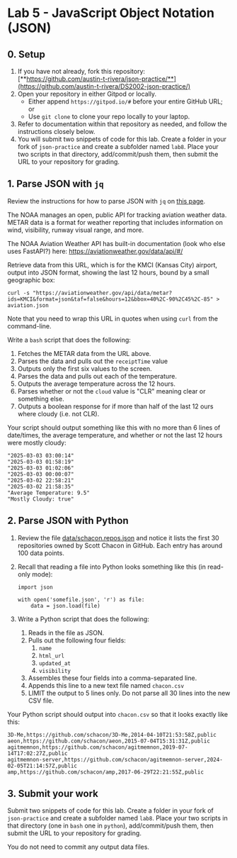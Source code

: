 # Lab 5 - JavaScript Object Notation (JSON)

## 0. Setup

1. If you have not already, fork this repository: [**https://github.com/austin-t-rivera/json-practice/**](https://github.com/austin-t-rivera/DS2002-json-practice/)
2. Open your repository in either Gitpod or locally.
    - Either append `https://gitpod.io/#` before your entire GitHub URL; or
    - Use `git clone` to clone your repo locally to your laptop.
3. Refer to documentation within that repository as needed, and follow the instructions closely below.
4. You will submit two snippets of code for this lab. Create a folder in your fork of `json-practice` and create a subfolder named `lab8`. Place your two scripts in that directory, add/commit/push them, then submit the URL to your repository for grading.

## 1. Parse JSON with `jq`

Review the instructions for how to parse JSON with `jq` on [this page](https://github.com/austin-t-rivera/DS2002-json-practice/tree/main/jq). 

The NOAA manages an open, public API for tracking aviation weather data.  METAR data is a format for weather reporting that includes information on wind, visibility, runway visual range, and more.

The NOAA Aviation Weather API has built-in documentation (look who else uses FastAPI?) here: https://aviationweather.gov/data/api/#/

Retrieve data from this URL, which is for the KMCI (Kansas City) airport, output into JSON format, showing the last 12 hours, bound by a small geographic box:
```
curl -s "https://aviationweather.gov/api/data/metar?ids=KMCI&format=json&taf=false&hours=12&bbox=40%2C-90%2C45%2C-85" > aviation.json
```

Note that you need to wrap this URL in quotes when using `curl` from the command-line.

Write a `bash` script that does the following:

1. Fetches the METAR data from the URL above.
2. Parses the data and pulls out the `receiptTime` value
3. Outputs only the first six values to the screen.
4. Parses the data and pulls out each of the temperature.
5. Outputs the average temperature across the 12 hours.
6. Parses whether or not the `cloud` value is "CLR" meaning clear or something else.
7. Outputs a boolean response for if more than half of the last 12 ours where cloudy (i.e. not CLR).

Your script should output something like this with no more than 6 lines of date/times, the average temperature, and whether or not the last 12 hours were mostly cloudy:

```
"2025-03-03 03:00:14"
"2025-03-03 01:58:19"
"2025-03-03 01:02:06"
"2025-03-03 00:00:07"
"2025-03-02 22:58:21"
"2025-03-02 21:58:35"
"Average Temperature: 9.5"
"Mostly Cloudy: true"
```

## 2. Parse JSON with Python

1. Review the file [data/schacon.repos.json](https://github.com/austin-t-rivera/DS2002-json-practice/blob/0fc909adffe8b13aea33a59af90c38f978bca61d/data/schacon.repos.json) and notice it lists the first 30 repositories owned by Scott Chacon in GitHub. Each entry has around 100 data points.

2. Recall that reading a file into Python looks something like this (in read-only mode):

    ```
    import json
    
    with open('somefile.json', 'r') as file:
        data = json.load(file)
    ```

3. Write a Python script that does the following:
   
   1. Reads in the file as JSON.
   2. Pulls out the following four fields:
      1. `name`
      2. `html_url`
      3. `updated_at`
      4. `visibility`
   3. Assembles these four fields into a comma-separated line.
   4. Appends this line to a new text file named `chacon.csv`
   5. LIMIT the output to 5 lines only. Do not parse all 30 lines into the new CSV file.

Your Python script should output into `chacon.csv` so that it looks exactly like this:

```
3D-Me,https://github.com/schacon/3D-Me,2014-04-10T21:53:58Z,public
aeon,https://github.com/schacon/aeon,2015-07-04T15:31:31Z,public
agitmemnon,https://github.com/schacon/agitmemnon,2019-07-14T17:02:27Z,public
agitmemnon-server,https://github.com/schacon/agitmemnon-server,2024-02-05T21:14:57Z,public
amp,https://github.com/schacon/amp,2017-06-29T22:21:55Z,public
```

## 3. Submit your work

Submit two snippets of code for this lab. Create a folder in your fork of `json-practice` and create a subfolder named `lab8`. Place your two scripts in that directory (one in `bash` one in `python`), add/commit/push them, then submit the URL to your repository for grading.

You do not need to commit any output data files.
